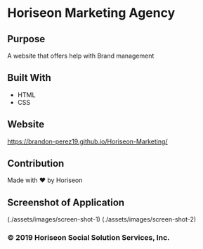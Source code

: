 # Horiseon Marketing Agency

## Purpose
A website that offers help with Brand management

## Built With
* HTML
* CSS

## Website
https://brandon-perez19.github.io/Horiseon-Marketing/

## Contribution
Made with ❤️️ by Horiseon

## Screenshot of Application
(./assets/images/screen-shot-1)
(./assets/images/screen-shot-2)


### © 2019 Horiseon Social Solution Services, Inc.
